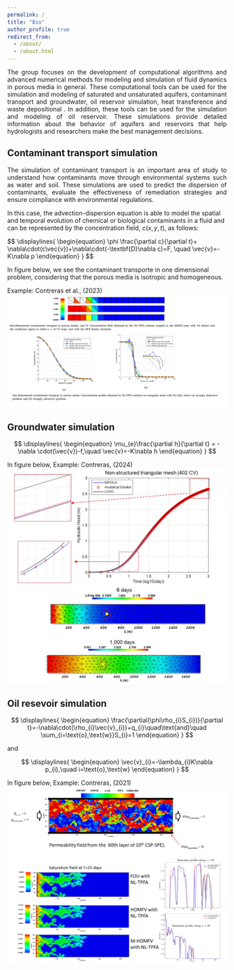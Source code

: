 ```yaml
---
permalink: /
title: "Bio"
author_profile: true
redirect_from: 
  - /about/
  - /about.html
---
```


<p style="text-align: justify;">
The group focuses on the development of computational algorithms and advanced numerical methods for modeling and simulation of fluid dynamics in porous media in general. These computational tools can be used for the simulation and modeling of saturated and unsaturated aquifers, contaminant transport and groundwater, oil reservoir simulation, heat transference and waste depositional . In addition, these tools can be used for the simulation and modeling of oil reservoir. These simulations provide detailed information about the behavior of aquifers and reservoirs that help hydrologists and researchers make the best management decisions.
</p>


Contaminant transport simulation 
------
<p style="text-align: justify;">
The simulation of contaminant transport is an important area of study to understand how contaminants move through environmental systems such as water and soil. These simulations are used to predict the dispersion of contaminants, evaluate the effectiveness of remediation strategies and ensure compliance with environmental regulations.

In this case, the advection-dispersion equation is able to model the spatial and temporal evolution of chemical or biological contaminants in a fluid and can be represented by the concentration field, $c(x,y,t)$, as follows:
</p>
$$
\displaylines{
	\begin{equation}
		\phi \frac{\partial c}{\partial t}+ \nabla\cdot(c\vec{v})+\nabla\cdot(-\textbf{D}\nabla c)=F, \quad \vec{v}=-K\nabla p
	\end{equation}
 }
$$

In figure below, we see the contaminant transporte in one dimensional problem, considering that the porous media is isotropic and homogeneous. 

Example: Contreras et al., (2023)
![Editing a markdown file for a talk](/images/image2.png)


Groundwater simulation 
------

$$
\displaylines{
	\begin{equation}
	\mu_{e}\frac{\partial h}{\partial t} = -\nabla \cdot(\vec{v})-f,\quad \vec{v}=-K\nabla h
	\end{equation}
}
$$

In figure below, 
Example: Contreras, (2024)
![Editing a markdown file for a talk](/images/figurax1.png)

Oil resevoir simulation 
------
$$
\displaylines{
 \begin{equation}
\frac{\partial(\phi\rho_{i}S_{i})}{\partial t}=-\nabla\cdot(\rho_{i}\vec{v}_{i})+q_{i}\quad\text{and}\quad \sum_{i=\text{o},\text{w}}S_{i}=1
\end{equation}
}
$$

and

$$
\displaylines{
\begin{equation}
\vec{v}_{i}=-\lambda_{i}K\nabla p_{i},\quad i=\text{o},\text{w}
\end{equation}
}
$$

In figure below, 
Example: Contreras, (2021)
![Editing a markdown file for a talk](/images/figurax2.png)
